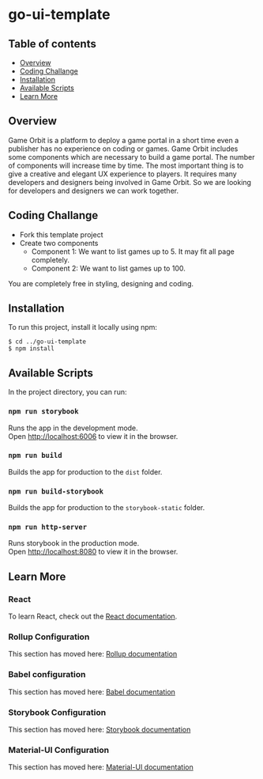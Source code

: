 # go-ui-template

## Table of contents
* [Overview](#overview)
* [Coding Challange](#coding-challange)
* [Installation](#installation)
* [Available Scripts](#available-scripts)
* [Learn More](#learn-more)
  
## Overview
Game Orbit is a platform to deploy a game portal in a short time even a publisher has no experience on coding or games. Game Orbit includes some components which are necessary to build a game portal. The number of components will increase time by time. The most important thing is to give a creative and elegant UX experience to players. It requires many developers and designers being involved in Game Orbit. So we are looking for developers and designers we can work together.

## Coding Challange
- Fork this template project
- Create two components
  - Component 1: We want to list games up to 5. It may fit all page completely.
  - Component 2: We want to list games up to 100. 

You are completely free in styling, designing and coding.

## Installation
To run this project, install it locally using npm:
```
$ cd ../go-ui-template
$ npm install
```

## Available Scripts
In the project directory, you can run:

### `npm run storybook`
Runs the app in the development mode.<br>
Open [http://localhost:6006](http://localhost:6006) to view it in the browser.


### `npm run build`
Builds the app for production to the `dist` folder.<br>

### `npm run build-storybook`
Builds the app for production to the `storybook-static` folder.<br>

### `npm run http-server`
Runs  storybook in the production mode.<br>
Open [http://localhost:8080](http://localhost:8080) to view it in the browser.

## Learn More

### React
To learn React, check out the [React documentation](https://reactjs.org/).

### Rollup Configuration
This section has moved here: [Rollup documentation](https://rollupjs.org/guide/en/#configuration-file)

### Babel configuration
This section has moved here: [Babel documentation](https://babeljs.io/docs/en/configuration)

### Storybook Configuration
This section has moved here: [Storybook documentation](https://storybook.js.org/docs/configurations/default-config/)

### Material-UI Configuration
This section has moved here: [Material-UI documentation](https://material-ui.com/getting-started/learn/)